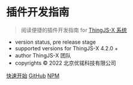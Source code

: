 # 插件开发指南

> 阅读便捷的插件开发指南 for [ThingJS-X 系统](https://x.thingjs.com/)

- version status, pre release stage
- supported versions for ThingJS-X 4.2.0 +
- author ThingJS-X 团队
- copyrights © 2022 北京优锘科技有限公司

[快速开始](README.md)
[GitHub](https://github.com/jhildenbiddle/docsify-themeable)
[NPM](https://www.npmjs.com/package/docsify-themeable)
